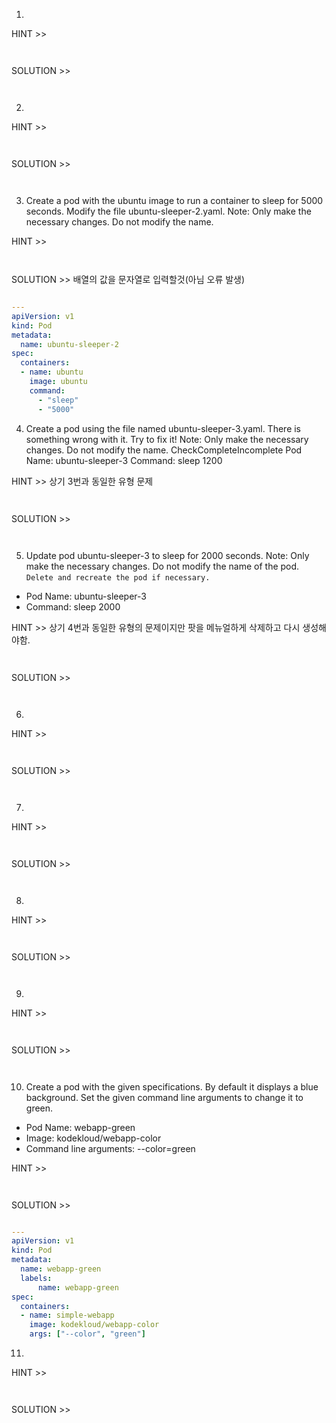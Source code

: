 
1. 

HINT >> 
```bash
```

```yaml

```
SOLUTION >> 
```bash
```

```yaml

```

2.  

HINT >> 
```bash
```

```yaml

```
SOLUTION >> 
```bash
```

```yaml

```

3. Create a pod with the ubuntu image to run a container to sleep for 5000 seconds. Modify the file ubuntu-sleeper-2.yaml.
Note: Only make the necessary changes. Do not modify the name.

HINT >> 
```bash
```

```yaml

```
SOLUTION >> 배열의 값을 문자열로 입력할것(아님 오류 발생)
```bash
```

```yaml
---
apiVersion: v1 
kind: Pod 
metadata:
  name: ubuntu-sleeper-2 
spec:
  containers:
  - name: ubuntu
    image: ubuntu
    command:
      - "sleep"
      - "5000"
```

4. Create a pod using the file named ubuntu-sleeper-3.yaml. There is something wrong with it. Try to fix it!
Note: Only make the necessary changes. Do not modify the name.
CheckCompleteIncomplete
Pod Name: ubuntu-sleeper-3
Command: sleep 1200

HINT >> 상기 3번과 동일한 유형 문제
```bash
```

```yaml

```
SOLUTION >> 
```bash
```

```yaml

```

5. Update pod ubuntu-sleeper-3 to sleep for 2000 seconds.
Note: Only make the necessary changes. Do not modify the name of the pod. `Delete and recreate the pod if necessary.`

- Pod Name: ubuntu-sleeper-3
- Command: sleep 2000

HINT >> 상기 4번과 동일한 유형의 문제이지만 팟을 메뉴얼하게 삭제하고 다시 생성해야함.
```bash
```

```yaml

```
SOLUTION >> 
```bash
```

```yaml

```

6. 

HINT >> 
```bash
```

```yaml

```
SOLUTION >> 
```bash
```

```yaml

```

7. 

HINT >> 
```bash
```

```yaml

```
SOLUTION >> 
```bash
```

```yaml

```

8. 

HINT >> 
```bash
```

```yaml

```
SOLUTION >> 
```bash
```

```yaml

```

9. 

HINT >> 
```bash
```

```yaml

```
SOLUTION >> 
```bash
```

```yaml

```

10. Create a pod with the given specifications. By default it displays a blue background. Set the given command line arguments to change it to green.

- Pod Name: webapp-green
- Image: kodekloud/webapp-color
- Command line arguments: --color=green

HINT >> 
```bash
```

```yaml

```
SOLUTION >> 
```bash
```

```yaml
---
apiVersion: v1 
kind: Pod 
metadata:
  name: webapp-green
  labels:
      name: webapp-green 
spec:
  containers:
  - name: simple-webapp
    image: kodekloud/webapp-color
    args: ["--color", "green"]
```

11. 

HINT >> 
```bash
```

```yaml

```
SOLUTION >> 
```bash
```

```yaml

```
